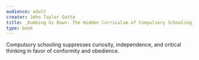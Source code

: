 ```yaml
---
audience: adult
creator: John Taylor Gatto
title: _Dumbing Us Down: The Hidden Curriculum of Compulsory Schooling_
type: book
---
```


Compulsory schooling suppresses curiosity, independence, and critical thinking in favor of conformity and obedience.
